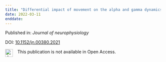 ```yaml
---
title: "Differential impact of movement on the alpha and gamma dynamics serving visual processing."
date: 2022-03-11
enddate:
---
```


Published in: *Journal of neurophysiology*

DOI: [10.1152/jn.00380.2021](https://doi.org/10.1152/jn.00380.2021)

<img src="https://upload.wikimedia.org/wikipedia/commons/thumb/0/0e/Closed_Access_logo_transparent.svg/1200px-Closed_Access_logo_transparent.svg.png" alt="drawing" width="25" align="left"/> &nbsp;&nbsp;&nbsp;This publication is not available in Open Access.


